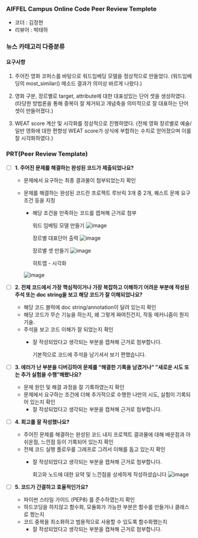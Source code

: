 ### AIFFEL Campus Online Code Peer Review Templete
- 코더 : 김정현
- 리뷰어 : 박태하

### 뉴스 카테고리 다중분류
#### 요구사항
1. 주어진 영화 코퍼스를 바탕으로 워드임베딩 모델을 정상적으로 만들었다.
   (워드임베딩의 most_similar() 메소드 결과가 의미상 바르게 나왔다.)
   
2. 영화 구분, 장르별로 target, attribute에 대한 대표성있는 단어 셋을 생성하였다.
   (타당한 방법론을 통해 중복이 잘 제거되고 개념축을 의미적으로 잘 대표하는 단어 셋이 만들어졌다.)

3. WEAT score 계산 및 시각화를 정상적으로 진행하였다.
   (전체 영화 장르별로 예술/일반 영화에 대한 편향성 WEAT score가 상식에 부합하는 수치로 얻어졌으며 이를 잘 시각화하였다.)


### PRT(Peer Review Template)
- [ ]  **1. 주어진 문제를 해결하는 완성된 코드가 제출되었나요?**
    - 문제에서 요구하는 최종 결과물이 첨부되었는지 확인
    - 문제를 해결하는 완성된 코드란 프로젝트 루브릭 3개 중 2개,
    퀘스트 문제 요구조건 등을 지칭
        - 해당 조건을 만족하는 코드를 캡쳐해 근거로 첨부
     
            워드 임베팅 모델 만들기
         ![image](https://github.com/seoulcity/AIFFEL_going_deeper/assets/110083249/8bf68c8c-2e5a-4940-acc4-facd0979dfad)
     
           장르별 대표단어 출력
         ![image](https://github.com/seoulcity/AIFFEL_going_deeper/assets/110083249/987cae6e-fbc6-46dc-8983-da78de6f2a63)

            장르별 셋 만들기
         ![image](https://github.com/seoulcity/AIFFEL_going_deeper/assets/110083249/4045a151-3f78-4b6c-8372-b6e1830f3b25)

            히트맵 - 시각화

         ![image](https://github.com/seoulcity/AIFFEL_going_deeper/assets/110083249/962d69cc-cb2a-41ef-97b9-9187b69a157d)



- [ ]  **2. 전체 코드에서 가장 핵심적이거나 가장 복잡하고 이해하기 어려운 부분에 작성된
주석 또는 doc string을 보고 해당 코드가 잘 이해되었나요?**
    - 해당 코드 블럭에 doc string/annotation이 달려 있는지 확인
    - 해당 코드가 무슨 기능을 하는지, 왜 그렇게 짜여진건지, 작동 메커니즘이 뭔지 기술.
    - 주석을 보고 코드 이해가 잘 되었는지 확인
        - 잘 작성되었다고 생각되는 부분을 캡쳐해 근거로 첨부합니다.
     
          기본적으로 코드에 주석을 남기셔서 보기 편했습니다.


- [ ]  **3. 에러가 난 부분을 디버깅하여 문제를 “해결한 기록을 남겼거나”
”새로운 시도 또는 추가 실험을 수행”해봤나요?**
    - 문제 원인 및 해결 과정을 잘 기록하였는지 확인
    - 문제에서 요구하는 조건에 더해 추가적으로 수행한 나만의 시도,
    실험이 기록되어 있는지 확인
        - 잘 작성되었다고 생각되는 부분을 캡쳐해 근거로 첨부합니다.


- [ ]  **4. 회고를 잘 작성했나요?**
    - 주어진 문제를 해결하는 완성된 코드 내지 프로젝트 결과물에 대해
    배운점과 아쉬운점, 느낀점 등이 기록되어 있는지 확인
    - 전체 코드 실행 플로우를 그래프로 그려서 이해를 돕고 있는지 확인
        - 잘 작성되었다고 생각되는 부분을 캡쳐해 근거로 첨부합니다.
     
          회고와 노드에 대한 요약 및 느낀점을 상세하게 작성하셨습니다
          ![image](https://github.com/seoulcity/AIFFEL_going_deeper/assets/110083249/a3afe590-77d9-4dca-a636-b72a2e0f6eae)



- [ ]  **5. 코드가 간결하고 효율적인가요?**
    - 파이썬 스타일 가이드 (PEP8) 를 준수하였는지 확인
    - 하드코딩을 하지않고 함수화, 모듈화가 가능한 부분은 함수를 만들거나 클래스로 짰는지
    - 코드 중복을 최소화하고 범용적으로 사용할 수 있도록 함수화했는지
        - 잘 작성되었다고 생각되는 부분을 캡쳐해 근거로 첨부합니다.
